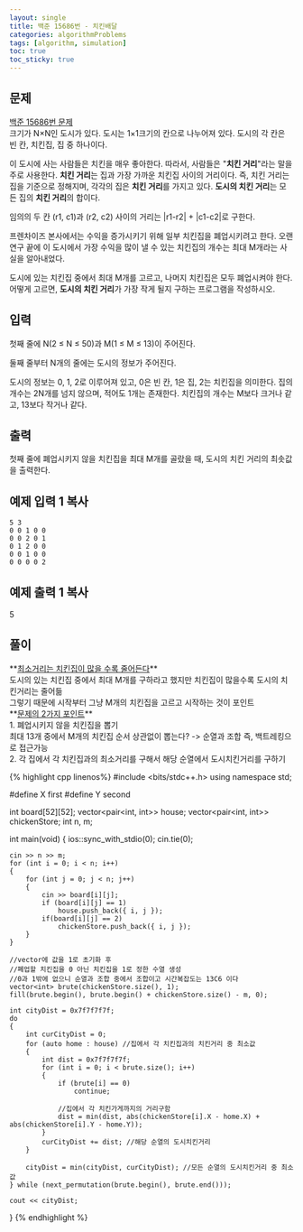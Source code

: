 ```yaml
---
layout: single
title: 백준 15686번 - 치킨배달
categories: algorithmProblems
tags: [algorithm, simulation]
toc: true
toc_sticky: true
---
```


## 문제
[백준 15686번 문제](https://www.acmicpc.net/problem/15686) <br>
크기가 N×N인 도시가 있다. 도시는 1×1크기의 칸으로 나누어져 있다. 도시의 각 칸은 빈 칸, 치킨집, 집 중 하나이다.

이 도시에 사는 사람들은 치킨을 매우 좋아한다. 따라서, 사람들은 "**치킨 거리**"라는 말을 주로 사용한다. **치킨 거리**는 집과 가장 가까운 치킨집 사이의 거리이다. 즉, 치킨 거리는 집을 기준으로 정해지며, 각각의 집은 **치킨 거리**를 가지고 있다. **도시의 치킨 거리**는 모든 집의 **치킨 거리**의 합이다.

임의의 두 칸 (r1, c1)과 (r2, c2) 사이의 거리는 |r1-r2| + |c1-c2|로 구한다.

프렌차이즈 본사에서는 수익을 증가시키기 위해 일부 치킨집을 폐업시키려고 한다. 오랜 연구 끝에 이 도시에서 가장 수익을 많이 낼 수 있는  치킨집의 개수는 최대 M개라는 사실을 알아내었다.

도시에 있는 치킨집 중에서 최대 M개를 고르고, 나머지 치킨집은 모두 폐업시켜야 한다. 어떻게 고르면, **도시의 치킨 거리**가 가장 작게 될지 구하는 프로그램을 작성하시오.

## 입력

첫째 줄에 N(2 ≤ N ≤ 50)과 M(1 ≤ M ≤ 13)이 주어진다.

둘째 줄부터 N개의 줄에는 도시의 정보가 주어진다.

도시의 정보는 0, 1, 2로 이루어져 있고, 0은 빈 칸, 1은 집, 2는 치킨집을 의미한다. 집의 개수는 2N개를 넘지 않으며, 적어도 1개는 존재한다. 치킨집의 개수는 M보다 크거나 같고, 13보다 작거나 같다.

## 출력

첫째 줄에 폐업시키지 않을 치킨집을 최대 M개를 골랐을 때, 도시의 치킨 거리의 최솟값을 출력한다.

## 예제 입력 1 복사
```
5 3
0 0 1 0 0
0 0 2 0 1
0 1 2 0 0
0 0 1 0 0
0 0 0 0 2
```

## 예제 출력 1 복사

5

## 풀이

<div class="notice--info" markdown="1">
**<u>최소거리는 치킨집이 많을 수록 줄어든다</u>** <br>
도시의 있는 치킨집 중에서 최대 M개를 구하라고 했지만 치킨집이 많을수록 도시의 치킨거리는 줄어듦 <br>
그렇기 때문에 시작부터 그냥 M개의 치킨집을 고르고 시작하는 것이 포인트
</div>

<div class="notice--info" markdown="1">
**<u>문제의 2가지 포인트</u>** <br>
1. 폐업시키지 않을 치킨집을 뽑기 <br>
	최대 13개 중에서 M개의 치킨집 순서 상관없이 뽑는다? -> 순열과 조합 즉, 백트레킹으로 접근가능 <br>
2. 각 집에서 각 치킨집과의 최소거리를 구해서 해당 순열에서 도시치킨거리를 구하기
</div>

{% highlight cpp linenos%}
#include <bits/stdc++.h>
using namespace std;

#define X first
#define Y second

int board[52][52];
vector<pair<int, int>> house;
vector<pair<int, int>> chickenStore;
int n, m;

int main(void)
{
    ios::sync_with_stdio(0);
    cin.tie(0);

    cin >> n >> m;
    for (int i = 0; i < n; i++)
    {
        for (int j = 0; j < n; j++)
        {
            cin >> board[i][j];
            if (board[i][j] == 1)
                house.push_back({ i, j });
            if(board[i][j] == 2)
                chickenStore.push_back({ i, j });
        }
    }

    //vector에 값을 1로 초기화 후
    //폐업할 치킨집을 0 아닌 치킨집을 1로 정한 수열 생성
    //0과 1밖에 없으니 순열과 조합 중에서 조합이고 시간복잡도는 13C6 이다
    vector<int> brute(chickenStore.size(), 1);
    fill(brute.begin(), brute.begin() + chickenStore.size() - m, 0);

    int cityDist = 0x7f7f7f7f;
    do
    {
        int curCityDist = 0;
        for (auto home : house) //집에서 각 치킨집과의 치킨거리 중 최소값
        {
            int dist = 0x7f7f7f7f;
            for (int i = 0; i < brute.size(); i++)
            {
                if (brute[i] == 0)
                    continue;

                //집에서 각 치킨가게까지의 거리구함
                dist = min(dist, abs(chickenStore[i].X - home.X) + abs(chickenStore[i].Y - home.Y));
            }
            curCityDist += dist; //해당 순열의 도시치킨거리
        }

        cityDist = min(cityDist, curCityDist); //모든 순열의 도시치킨거리 중 최소값
    } while (next_permutation(brute.begin(), brute.end()));

    cout << cityDist;
}
{% endhighlight %}